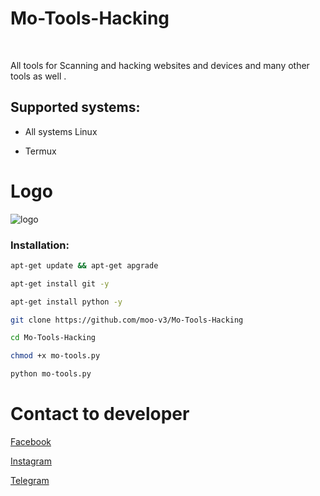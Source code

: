 # Mo-Tools-Hacking

<br> 

 All tools for Scanning and hacking websites and devices and many other tools as well .

<h2>Supported systems: </h2>

  * All systems Linux

  * Termux

# Logo

![logo](https://a.top4top.io/p_2370r5jnn0.jpg)

<h3> Installation: </h3>

```bash
apt-get update && apt-get apgrade
```
```bash
apt-get install git -y
```
```bash
apt-get install python -y 
```
```bash
git clone https://github.com/moo-v3/Mo-Tools-Hacking
```
```bash
cd Mo-Tools-Hacking
```
```bash
chmod +x mo-tools.py
```
```bash
python mo-tools.py
```

# Contact to developer

[Facebook](https://facebook.com/moo.v3)

[Instagram](https://instagram.com/moo.v3)

[Telegram](https://t.me/moo_v3)
